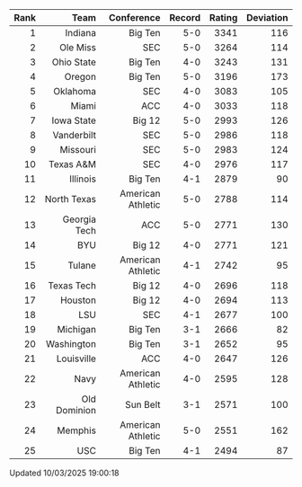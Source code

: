 | Rank  | Team                 | Conference           | Record   | Rating | Deviation |
| ---:  | ---:                 | ---:                 | ---:     | ---:   | ---:      |
| 1     | Indiana              | Big Ten              | 5-0      | 3341   | 116       |
| 2     | Ole Miss             | SEC                  | 5-0      | 3264   | 114       |
| 3     | Ohio State           | Big Ten              | 4-0      | 3243   | 131       |
| 4     | Oregon               | Big Ten              | 5-0      | 3196   | 173       |
| 5     | Oklahoma             | SEC                  | 4-0      | 3083   | 105       |
| 6     | Miami                | ACC                  | 4-0      | 3033   | 118       |
| 7     | Iowa State           | Big 12               | 5-0      | 2993   | 126       |
| 8     | Vanderbilt           | SEC                  | 5-0      | 2986   | 118       |
| 9     | Missouri             | SEC                  | 5-0      | 2983   | 124       |
| 10    | Texas A&M            | SEC                  | 4-0      | 2976   | 117       |
| 11    | Illinois             | Big Ten              | 4-1      | 2879   | 90        |
| 12    | North Texas          | American Athletic    | 5-0      | 2788   | 114       |
| 13    | Georgia Tech         | ACC                  | 5-0      | 2771   | 130       |
| 14    | BYU                  | Big 12               | 4-0      | 2771   | 121       |
| 15    | Tulane               | American Athletic    | 4-1      | 2742   | 95        |
| 16    | Texas Tech           | Big 12               | 4-0      | 2696   | 118       |
| 17    | Houston              | Big 12               | 4-0      | 2694   | 113       |
| 18    | LSU                  | SEC                  | 4-1      | 2677   | 100       |
| 19    | Michigan             | Big Ten              | 3-1      | 2666   | 82        |
| 20    | Washington           | Big Ten              | 3-1      | 2652   | 95        |
| 21    | Louisville           | ACC                  | 4-0      | 2647   | 126       |
| 22    | Navy                 | American Athletic    | 4-0      | 2595   | 128       |
| 23    | Old Dominion         | Sun Belt             | 3-1      | 2571   | 100       |
| 24    | Memphis              | American Athletic    | 5-0      | 2551   | 162       |
| 25    | USC                  | Big Ten              | 4-1      | 2494   | 87        |

Updated 10/03/2025 19:00:18
